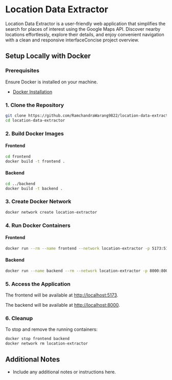 # Location Data Extractor

Location Data Extractor is a user-friendly web application that simplifies the search for places of interest using the Google Maps API. Discover nearby locations effortlessly, explore their details, and enjoy convenient navigation with a clean and responsive interfaceConcise project overview.

## Setup Locally with Docker

### Prerequisites

Ensure Docker is installed on your machine.

- [Docker Installation](https://docs.docker.com/get-docker/)

### 1. Clone the Repository

```bash
git clone https://github.com/RamchandraWarang9822/location-data-extractor
cd location-data-extractor
```

### 2. Build Docker Images

#### Frontend

```bash
cd frontend
docker build -t frontend .
```

#### Backend

```bash
cd ../backend
docker build -t backend .
```

### 3. Create Docker Network

```bash
docker network create location-extractor
```

### 4. Run Docker Containers

#### Frontend

```bash
docker run --rm --name frontend --network location-extractor -p 5173:5173 frontend
```

#### Backend

```bash
docker run --name backend --rm --network location-extractor -p 8000:8000 backend
```

### 5. Access the Application

The frontend will be available at [http://localhost:5173](http://localhost:5173).

The backend will be available at [http://localhost:8000](http://localhost:8000).

### 6. Cleanup

To stop and remove the running containers:

```bash
docker stop frontend backend
docker network rm location-extractor
```

## Additional Notes

- Include any additional notes or instructions here.